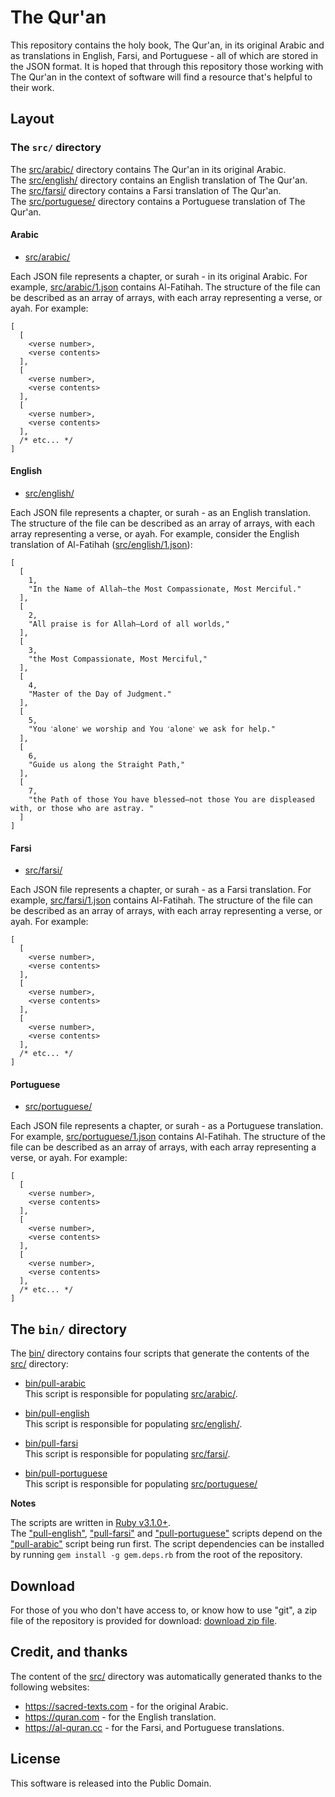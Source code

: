 # The Qur'an

This repository contains the holy book, The Qur'an, in its original Arabic and as translations
in English, Farsi, and Portuguese - all of which are stored in the JSON format. It is hoped that
through this repository those working with The Qur'an in the context of software will find a resource
that's helpful to their work.

## Layout

### The `src/` directory

The [src/arabic/](src/arabic/) directory contains The Qur'an in its original Arabic. <br>
The [src/english/](src/english/) directory contains an English translation of The Qur'an. <br>
The [src/farsi/](src/farsi/) directory contains a Farsi translation of The Qur'an. <br>
The [src/portuguese/](src/portuguese/) directory contains a Portuguese translation of The Qur'an.

#### Arabic

* [src/arabic/](src/arabic/)

Each JSON file represents a chapter, or surah - in its original Arabic.
For example, [src/arabic/1.json](src/arabic/1.json) contains Al-Fatihah.
The structure of the file can be described as an array of arrays, with
each array representing a verse, or ayah.
For example:

```
[
  [
    <verse number>,
    <verse contents>
  ],
  [
    <verse number>,
    <verse contents>
  ],
  [
    <verse number>,
    <verse contents>
  ],
  /* etc... */
]
```

#### English

* [src/english/](src/english)

Each JSON file represents a chapter, or surah - as an English translation.
The structure of the file can be described as an array of arrays,
with each array representing a verse, or ayah. For example, consider
the English translation of Al-Fatihah ([src/english/1.json](src/english/1.json)):

```
[
  [
    1,
    "In the Name of Allah—the Most Compassionate, Most Merciful."
  ],
  [
    2,
    "All praise is for Allah—Lord of all worlds,"
  ],
  [
    3,
    "the Most Compassionate, Most Merciful,"
  ],
  [
    4,
    "Master of the Day of Judgment."
  ],
  [
    5,
    "You ˹alone˺ we worship and You ˹alone˺ we ask for help."
  ],
  [
    6,
    "Guide us along the Straight Path,"
  ],
  [
    7,
    "the Path of those You have blessed—not those You are displeased with, or those who are astray. "
  ]
]
```

#### Farsi

* [src/farsi/](src/farsi/)

Each JSON file represents a chapter, or surah - as a Farsi translation.
For example, [src/farsi/1.json](src/farsi/1.json) contains Al-Fatihah.
The structure of the file can be described as an array of arrays, with
each array representing a verse, or ayah.
For example:

```
[
  [
    <verse number>,
    <verse contents>
  ],
  [
    <verse number>,
    <verse contents>
  ],
  [
    <verse number>,
    <verse contents>
  ],
  /* etc... */
]
```

#### Portuguese

* [src/portuguese/](src/portuguese/)

Each JSON file represents a chapter, or surah - as a Portuguese translation.
For example, [src/portuguese/1.json](src/portuguese/1.json) contains Al-Fatihah.
The structure of the file can be described as an array of arrays, with each array
representing a verse, or ayah.
For example:

```
[
  [
    <verse number>,
    <verse contents>
  ],
  [
    <verse number>,
    <verse contents>
  ],
  [
    <verse number>,
    <verse contents>
  ],
  /* etc... */
]
```

## The `bin/` directory

The [bin/](bin/) directory contains four scripts that generate the
contents of the [src/](src/) directory:

  * [bin/pull-arabic](bin/pull-arabic) <br>
    This script is responsible for populating [src/arabic/](src/arabic/).

  * [bin/pull-english](bin/pull-english) <br>
    This script is responsible for populating [src/english/](src/english/).

  * [bin/pull-farsi](bin/pull-farsi) <br>
    This script is responsible for populating [src/farsi/](src/farsi/).

  * [bin/pull-portuguese](bin/pull-portuguese) <br>
    This script is responsible for populating [src/portuguese/](src/portuguese/)

**Notes**

The scripts are written in [Ruby v3.1.0+](https://www.ruby-lang.org). <br>
The ["pull-english"](bin/pull-english), ["pull-farsi"](bin/pull-farsi) and
["pull-portuguese"](bin/pull-portuguese) scripts depend on the ["pull-arabic"](bin/pull-arabic)
script being run first. The script dependencies can be installed by
running `gem install -g gem.deps.rb` from the root of the repository.

## Download

For those of you who don't have access to, or know how to use "git",
a zip file of the repository is provided for download: [download zip file](https://github.com/ReflectedLight/The-Qur-an/archive/refs/tags/v0.3.0.zip).

## Credit, and thanks

The content of the [src/](src/) directory was automatically generated
thanks to the following websites:

  * https://sacred-texts.com - for the original Arabic.
  * https://quran.com - for the English translation.
  * https://al-quran.cc - for the Farsi, and Portuguese translations.

## License

This software is released into the Public Domain.

